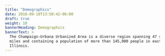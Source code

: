 ```yaml
---
title: "Demographics"
date: 2018-09-18T13:50:42-06:00
draft: true
weight: 10
bannerHeading: Demographics
bannerText: >
  The Champaign-Urbana Urbanized Area is a diverse region spanning 47 square
  miles and containing a population of more than 145,000 people in east-central
  Illinois.
---
```

